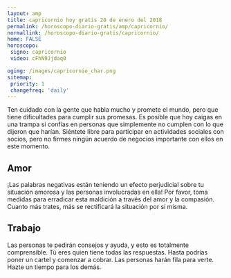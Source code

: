 ```yaml
---
layout: amp
title: capricornio hoy gratis 20 de enero del 2018 
permalink: /horoscopo-diario-gratis/amp/capricornio/
normallink: /horoscopo-diario-gratis/capricornio/
home: FALSE
horoscopo:
 signo: capricornio
 video: cFhN9Jjdaq0

ogimg: /images/capricornio_char.png
sitemap:
 priority: 1
 changefreq: 'daily'
---
```



Ten cuidado con la gente que habla mucho y promete el mundo, pero que tiene dificultades para cumplir sus promesas. Es posible que hoy caigas en una trampa si confías en personas que simplemente no cumplen con lo que dijeron que harían. Siéntete libre para participar en actividades sociales con socios, pero no firmes ningún acuerdo de negocios importante con ellos en este momento.

## Amor

¡Las palabras negativas están teniendo un efecto perjudicial sobre tu situación amorosa y las personas involucradas en ella! Por favor, toma medidas para erradicar esta maldición a través del amor y la compasión. Cuanto más trates, más se rectificará la situación por sí misma.

## Trabajo

Las personas te pedirán consejos y ayuda, y esto es totalmente comprensible. Tú eres quien tiene todas las respuestas. Hasta podrías poner un cartel y comenzar a cobrar. Las personas harán fila para verte. Hazte un tiempo para los demás.